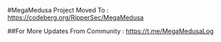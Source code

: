 #MegaMedusa Project Moved To :
https://codeberg.org/RipperSec/MegaMedusa

##For More Updates From Community :
https://t.me/MegaMedusaLog